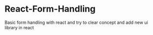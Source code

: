 # React-Form-Handling
Basic form handling with react and try to clear concept and add new ui library in react  

